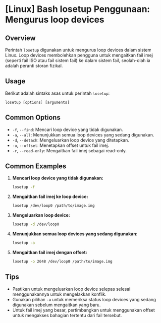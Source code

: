 # [Linux] Bash losetup Penggunaan: Mengurus loop devices

## Overview
Perintah `losetup` digunakan untuk mengurus loop devices dalam sistem Linux. Loop devices membolehkan pengguna untuk mengaitkan fail imej (seperti fail ISO atau fail sistem fail) ke dalam sistem fail, seolah-olah ia adalah peranti storan fizikal.

## Usage
Berikut adalah sintaks asas untuk perintah `losetup`:

```
losetup [options] [arguments]
```

## Common Options
- `-f`, `--find`: Mencari loop device yang tidak digunakan.
- `-a`, `--all`: Menunjukkan semua loop devices yang sedang digunakan.
- `-d`, `--detach`: Mengeluarkan loop device yang ditetapkan.
- `-o`, `--offset`: Menetapkan offset untuk fail imej.
- `-r`, `--read-only`: Mengaitkan fail imej sebagai read-only.

## Common Examples

1. **Mencari loop device yang tidak digunakan:**
   ```bash
   losetup -f
   ```

2. **Mengaitkan fail imej ke loop device:**
   ```bash
   losetup /dev/loop0 /path/to/image.img
   ```

3. **Mengeluarkan loop device:**
   ```bash
   losetup -d /dev/loop0
   ```

4. **Menunjukkan semua loop devices yang sedang digunakan:**
   ```bash
   losetup -a
   ```

5. **Mengaitkan fail imej dengan offset:**
   ```bash
   losetup -o 2048 /dev/loop0 /path/to/image.img
   ```

## Tips
- Pastikan untuk mengeluarkan loop device selepas selesai menggunakannya untuk mengelakkan konflik.
- Gunakan pilihan `-a` untuk memeriksa status loop devices yang sedang digunakan sebelum mengaitkan yang baru.
- Untuk fail imej yang besar, pertimbangkan untuk menggunakan offset untuk mengakses bahagian tertentu dari fail tersebut.